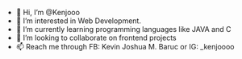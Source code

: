 - 👋 Hi, I’m @Kenjooo
- 👀 I’m interested in Web Development.
- 🌱 I’m currently learning programming languages like JAVA and C
- 💞️ I’m looking to collaborate on frontend projects
- 📫 Reach me through FB: Kevin Joshua M. Baruc or IG: _kenjoooo

<!---
Kenjooo/Kenjooo is a ✨ special ✨ repository because its `README.md` (this file) appears on your GitHub profile.
You can click the Preview link to take a look at your changes.
--->
